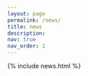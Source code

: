```yaml
---
layout: page
permalink: /news/
title: news
description: 
nav: true
nav_order: 1
---
```



<article>
{% include news.html %}
</article>
